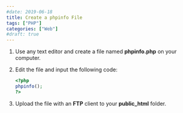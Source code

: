 ```yaml
---
#date: 2019-06-18
title: Create a phpinfo File
tags: ["PHP"]
categories: ["Web"]
#draft: true
---
```

1. Use any text editor and create a file named **phpinfo.php** on your computer.

2. Edit the file and input the following code:

   ```php
   <?php
   phpinfo();
   ?>
   ```

3. Upload the file with an **FTP** client to your **public_html** folder.